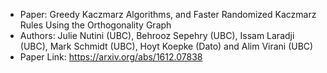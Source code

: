 - Paper: Greedy Kaczmarz Algorithms, and Faster Randomized Kaczmarz Rules Using the Orthogonality Graph
- Authors: Julie Nutini (UBC), Behrooz Sepehry (UBC), Issam Laradji (UBC), Mark Schmidt (UBC), Hoyt Koepke (Dato) and Alim Virani (UBC)
- Paper Link: https://arxiv.org/abs/1612.07838
